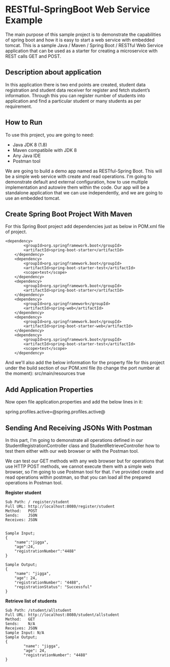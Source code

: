 # RESTful-SpringBoot Web Service Example

The main purpose of this sample project is to demonstrate the capabilities of spring boot and how it is easy to start a web service with embedded tomcat. This is a sample Java / Maven / Spring Boot / RESTful Web Service application that can be used as a starter for creating a microservice with REST calls GET and POST.

## Description about application

In this application there is two end points are created, student data registration and student data receiver for register and fetch student’s information. Through this you can register number of students into application and find a particular student or many students as per requirement.

## How to Run
To use this project, you are going to need:
* Java JDK 8 (1.8)
* Maven compatibile with JDK 8
*	Any Java IDE
*	Postman tool

We are going to build a demo app named as RESTful-Spring Boot. This will be a simple web service with create and read operations. I'm going to demonstrate default and external configuration, how to use multiple implementation and autowire them within the code. Our app will be a standalone application that we can use independently, and we are going to use an embedded tomcat.

## Create Spring Boot Project With Maven
For this Spring Boot project add dependencies just as below in POM.xml file of project. 
```
<dependency>
        <groupId>org.springframework.boot</groupId>
        <artifactId>spring-boot-starter</artifactId>
    </dependency>
    <dependency>
        <groupId>org.springframework.boot</groupId>
        <artifactId>spring-boot-starter-test</artifactId>
        <scope>test</scope>
    </dependency>
    <dependency>
        <groupId>org.springframework.boot</groupId>
        <artifactId>spring-boot-starter</artifactId>
    </dependency>
    <dependency>
        <groupId>org.springframework</groupId>
        <artifactId>spring-web</artifactId>
    </dependency>
    <dependency>
        <groupId>org.springframework.boot</groupId>
        <artifactId>spring-boot-starter-web</artifactId>
    </dependency>
    <dependency>
        <groupId>org.springframework.boot</groupId>
        <artifactId>spring-boot-starter-test</artifactId>
        <scope>test</scope>
    </dependency>
```
And we'll also add the below information for the property file for this project under the build section of our POM.xml file (to change the port number at the moment):
        <resource>
            <directory>src/main/resources</directory>
            <filtering>true</filtering>
        </resource>



## Add Application Properties

Now open file application.properties  and add the below lines in it:

spring.profiles.active=@spring.profiles.active@

## Sending And Receiving JSONs With Postman

In this part, I'm going to demonstrate all operations defined in our StudentRegistrationController class and StudentRetrieveController how to test them either with our web browser or with the Postman tool. 

We can test our GET methods with any web browser but for operations that use HTTP POST methods, we cannot execute them with a simple web browser, so I'm going to use Postman tool for that. I've provided create and read operations within postman, so that you can load all the prepared operations in Postman tool.

**Register student** 
```
Sub Path: / register/student
Full URL: http://localhost:8080/register/student
Method:   POST
Sends:    JSON
Receives: JSON


Sample Input;
{
    "name":"jigga",
    "age":24,
    "registrationNumber":"4488"
}

Sample Output;
{
    "name": "jigga",
    "age": 24,
    "registrationNumber": "4488",
    "registrationStatus": "Successful"
}
```

**Retrieve list of students**
```
Sub Path: /student/allstudent
Full URL: http://localhost:8080/student/allstudent
Method:   GET
Sends:    N/A
Receives: JSON
Sample Input: N/A
Sample Output;
{
        "name": "jigga",
        "age": 24,
        "registrationNumber": "4488"
}
```

